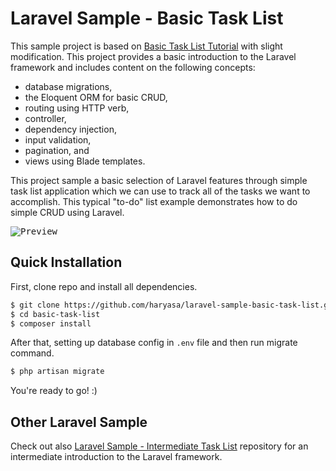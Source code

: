 # Laravel Sample - Basic Task List
This sample project is based on [Basic Task List Tutorial](https://laravel.com/docs/5.1/quickstart) with slight modification. This project provides a basic introduction to the Laravel framework and includes content on the following concepts:
- database migrations, 
- the Eloquent ORM for basic CRUD, 
- routing using HTTP verb,
- controller,
- dependency injection,
- input validation,
- pagination, and
- views using Blade templates.

This project sample a basic selection of Laravel features through simple task list application which we can use to track all of the tasks we want to accomplish. This typical "to-do" list example demonstrates how to do simple CRUD using Laravel.

<kbd>
    <img alt="Preview" src="https://preview.ibb.co/hLDMDQ/Fire_Shot_Capture_3_Sample_Laravel_Basic_Task_List_http_sample_laravel_basic_task_list_dev.png" />
</kbd>

## Quick Installation
First, clone repo and install all dependencies.
```sh
$ git clone https://github.com/haryasa/laravel-sample-basic-task-list.git basic-task-list
$ cd basic-task-list
$ composer install
```
After that, setting up database config in `.env` file and then run migrate command.
```sh
$ php artisan migrate
```
You're ready to go! :)

## Other Laravel Sample
Check out also [Laravel Sample - Intermediate Task List](https://github.com/haryasa/laravel-sample-intermediate-task-list) repository for an intermediate introduction to the Laravel framework.